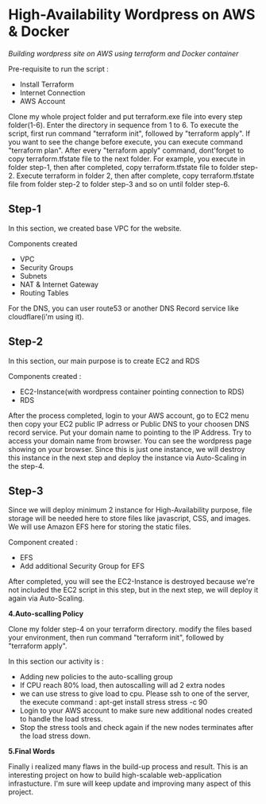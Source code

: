 # High-Availability Wordpress on AWS & Docker

_Building wordpress site on AWS using terraform and Docker container_


Pre-requisite to run the script :
- Install Terraform
- Internet Connection
- AWS Account

Clone my whole project folder and put terraform.exe file into every step folder(1-6). Enter the directory in sequence from 1 to 6. To execute the script, first run command "terraform init", followed by "terraform apply". If you want to see the change before execute, you can execute command "terraform plan". After every "terraform apply" command, dont'forget to copy terraform.tfstate file to the next folder. For example, you execute in folder step-1, then after completed, copy terraform.tfstate file to folder step-2. Execute terraform in folder 2, then after complete, copy terraform.tfstate file from folder step-2 to folder step-3 and so on until folder step-6.


**Step-1**
----------
In this section, we created base VPC for the website.

Components created
- VPC
- Security Groups
- Subnets
- NAT & Internet Gateway
- Routing Tables

For the DNS, you can user route53 or another DNS Record service like cloudflare(i'm using it).

**Step-2**
-------------
In this section, our main purpose is to create EC2 and RDS

Components created :
- EC2-Instance(with wordpress container pointing connection to RDS)
- RDS 

After the process completed, login to your AWS account, go to EC2 menu then copy your EC2 public IP adrress or Public DNS to your choosen DNS record service. Put your domain name to pointing to the IP Address. Try to access your domain name from browser. You can see the wordpress page showing on your browser. Since this is just one instance, we will destroy this instance in the next step and deploy the instance via Auto-Scaling in the step-4.

**Step-3**
----------
Since we will deploy minimum 2 instance for High-Availability purpose, file storage will be needed here to store files like javascript, CSS, and images. We will use Amazon EFS here for storing the static files.

Component created :
- EFS
- Add additional Security Group for EFS

After completed, you will see the EC2-Instance is destroyed because we're not included the EC2 script in this step, but in the next step, we will deploy it again via Auto-Scaling.

**4.Auto-scalling Policy**

Clone my folder step-4 on your terraform directory. modify the files based your environment, then run command "terraform init", followed by "terraform apply".

In this section our activity is :
- Adding new policies to the auto-scalling group 
- If CPU reach 80% load, then autoscalling will ad 2 extra nodes
- we can use stress to give load to cpu. Please ssh to one of the server, the execute
  command : apt-get install stress
            stress -c 90
- Login to your AWS account to make sure new additional nodes created to handle the load stress.
- Stop the stress tools and check again if the new nodes terminates after the load stress down.
            
 **5.Final Words**
 
Finally i realized many flaws in the build-up process and result. This is an interesting project on how to build high-scalable web-application infrastucture. I'm sure will keep update and improving many aspect of this project.
